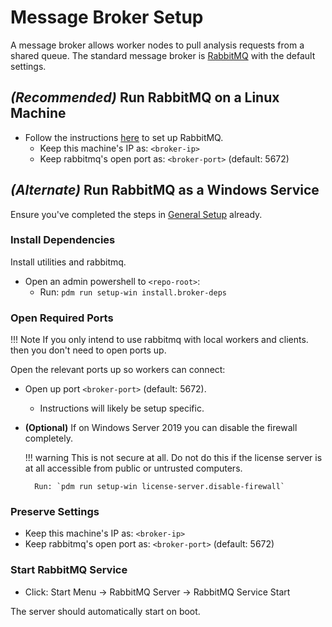 # Message Broker Setup

A message broker allows worker nodes to pull analysis requests from a shared
queue.
The standard message broker is [RabbitMQ](https://www.rabbitmq.com/) with
the default settings.

## *(Recommended)* Run RabbitMQ on a Linux Machine

- Follow the instructions [here](https://www.rabbitmq.com/download.html) to
  set up RabbitMQ.
    - Keep this machine's IP as: `<broker-ip>`
    - Keep rabbitmq's open port as: `<broker-port>` (default: 5672)

## *(Alternate)* Run RabbitMQ as a Windows Service

Ensure you've completed the steps in [General Setup](general.md) already.

### Install Dependencies

Install utilities and rabbitmq.

- Open an admin powershell to `<repo-root>`:
    - Run: `pdm run setup-win install.broker-deps`

### Open Required Ports

!!! Note
    If you only intend to use rabbitmq with local workers and clients.
    then you don't need to open ports up.

Open the relevant ports up so workers can connect:

- Open up port `<broker-port>` (default: 5672).
    - Instructions will likely be setup specific.
- **(Optional)** If on Windows Server 2019 you can disable the firewall completely.

    !!! warning
        This is not secure at all. Do not do this if the license
        server is at all accessible from public or untrusted computers.

        Run: `pdm run setup-win license-server.disable-firewall`

### Preserve Settings

- Keep this machine's IP as: `<broker-ip>`
- Keep rabbitmq's open port as: `<broker-port>` (default: 5672)

### Start RabbitMQ Service

- Click: Start Menu -> RabbitMQ Server -> RabbitMQ Service Start

The server should automatically start on boot.
